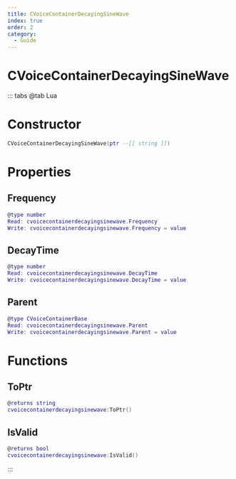 ```yaml
---
title: CVoiceContainerDecayingSineWave
index: true
order: 2
category:
  - Guide
---
```


# CVoiceContainerDecayingSineWave

::: tabs
@tab Lua
# Constructor
```lua
CVoiceContainerDecayingSineWave(ptr --[[ string ]])
```
# Properties
## Frequency 
```lua
@type number
Read: cvoicecontainerdecayingsinewave.Frequency
Write: cvoicecontainerdecayingsinewave.Frequency = value
```
## DecayTime 
```lua
@type number
Read: cvoicecontainerdecayingsinewave.DecayTime
Write: cvoicecontainerdecayingsinewave.DecayTime = value
```
## Parent 
```lua
@type CVoiceContainerBase
Read: cvoicecontainerdecayingsinewave.Parent
Write: cvoicecontainerdecayingsinewave.Parent = value
```
# Functions
## ToPtr
```lua
@returns string
cvoicecontainerdecayingsinewave:ToPtr()
```
## IsValid
```lua
@returns bool
cvoicecontainerdecayingsinewave:IsValid()
```

:::